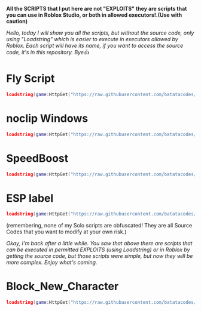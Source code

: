 **All the SCRIPTS that I put here are not "EXPLOITS" they are scripts that you can use in Roblox Studio, or both in allowed executors!.(Use with caution)**

_Hello, today I will show you all the scripts, but without the source code, only using "Loadstring" which is easier to execute in executors allowed by Roblox. Each script will have its name, if you want to access the source code, it's in this repository. Bye👍_

# Fly Script
```lua
loadstring(game:HttpGet("https://raw.githubusercontent.com/batatacodes/RobloxScripts/refs/heads/main/roblox_fly_script.lua"))()
```
# noclip Windows
```lua
loadstring(game:HttpGet("https://raw.githubusercontent.com/batatacodes/RobloxScripts/refs/heads/main/roblox_noclip_window_script.lua"))()
```
# SpeedBoost
```lua
loadstring(game:HttpGet("https://raw.githubusercontent.com/batatacodes/RobloxScripts/refs/heads/main/roblox_speed_boost_script.lua"))()
```
# ESP label
```lua
loadstring(game:HttpGet("https://raw.githubusercontent.com/batatacodes/RobloxScripts/refs/heads/main/roblox_esp_script.lua"))()
```

(remembering, none of my Solo scripts are obfuscated! They are all Source Codes that you want to modify at your own risk.)

_Okay, I'm back after a little while. You saw that above there are scripts that can be executed in permitted EXPLOITS (using Loadstring) or in Roblox by getting the source code, but those scripts were simple, but now they will be more complex. Enjoy what's coming._

 # Block_New_Character
```lua
loadstring(game:HttpGet("https://raw.githubusercontent.com/batatacodes/RobloxScripts/refs/heads/main/roblox_block_character_script.lua"))()
```
